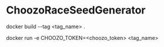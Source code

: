 # ChoozoRaceSeedGenerator

docker build --tag <tag_name> .

docker run -e CHOOZO_TOKEN=<choozo_token> <tag_name>

